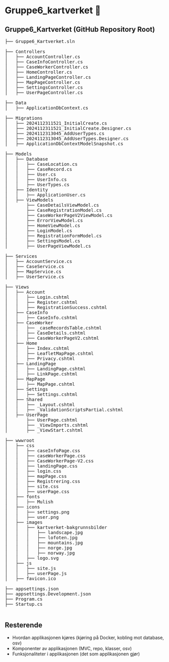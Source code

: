 # Gruppe6_kartverket 🚀

## Gruppe6_Kartverket (GitHub Repository Root)

<pre>
├── Gruppe6_Kartverket.sln

├── Controllers
│   ├── AccountController.cs
│   ├── CaseInfoController.cs
│   ├── CaseWorkerController.cs
│   ├── HomeController.cs
│   ├── LandingPageController.cs
│   ├── MapPageController.cs
│   ├── SettingsController.cs
│   ├── UserPageController.cs

├── Data
│   ├── ApplicationDbContext.cs

├── Migrations
│   ├── 2024112311521_InitialCreate.cs
│   ├── 2024112311521_InitialCreate.Designer.cs
│   ├── 2024112313045_AddUserTypes.cs
│   ├── 2024112313045_AddUserTypes.Designer.cs
│   ├── ApplicationDbContextModelSnapshot.cs

├── Models
│   ├── Database
│   │   ├── CaseLocation.cs
│   │   ├── CaseRecord.cs
│   │   ├── User.cs
│   │   ├── UserInfo.cs
│   │   ├── UserTypes.cs
│   ├── Identity
│   │   ├── ApplicationUser.cs
│   ├── ViewModels
│       ├── CaseDetailsViewModel.cs
│       ├── CaseRegistrationModel.cs
│       ├── CaseWorkerPageV2ViewModel.cs
│       ├── ErrorViewModel.cs
│       ├── HomeViewModel.cs
│       ├── LoginModel.cs
│       ├── RegistrationFormModel.cs
│       ├── SettingsModel.cs
│       ├── UserPageViewModel.cs

├── Services
│   ├── AccountService.cs
│   ├── CaseService.cs
│   ├── MapService.cs
│   ├── UserService.cs

├── Views
│   ├── Account
│   │   ├── Login.cshtml
│   │   ├── Register.cshtml
│   │   ├── RegistrationSuccess.cshtml
│   ├── CaseInfo
│   │   ├── CaseInfo.cshtml
│   ├── CaseWorker
│   │   ├── _caseRecordsTable.cshtml
│   │   ├── CaseDetails.cshtml
│   │   ├── CaseWorkerPageV2.cshtml
│   ├── Home
│   │   ├── Index.cshtml
│   │   ├── LeafletMapPage.cshtml
│   │   ├── Privacy.cshtml
│   ├── LandingPage
│   │   ├── LandingPage.cshtml
│   │   ├── LinkPage.cshtml
│   ├── MapPage
│   │   ├── MapPage.cshtml
│   ├── Settings
│   │   ├── Settings.cshtml
│   ├── Shared
│   │   ├── _Layout.cshtml
│   │   ├── _ValidationScriptsPartial.cshtml
│   ├── UserPage
│       ├── UserPage.cshtml
│       ├── _ViewImports.cshtml
│       ├── _ViewStart.cshtml

├── wwwroot
│   ├── css
│   │   ├── caseInfoPage.css
│   │   ├── caseWorkerPage.css
│   │   ├── CaseWorkerPage-V2.css
│   │   ├── landingPage.css
│   │   ├── login.css
│   │   ├── mapPage.css
│   │   ├── Registrering.css
│   │   ├── site.css
│   │   ├── userPage.css
│   ├── fonts
│   │   ├── Mulish
│   ├── icons
│   │   ├── settings.png
│   │   ├── user.png
│   ├── images
│   │   ├── kartverket-bakgrunnsbilder
│   │   │   ├── landscape.jpg
│   │   │   ├── lofoten.jpg
│   │   │   ├── mountains.jpg
│   │   │   ├── norge.jpg
│   │   │   ├── norway.jpg
│   │   ├── logo.svg
│   ├── js
│   │   ├── site.js
│   │   ├── userPage.js
│   ├── favicon.ico

├── appsettings.json
├── appsettings.Development.json
├── Program.cs
├── Startup.cs

</pre>

## Resterende 

* Hvordan applikasjonen kjøres (kjøring på Docker, kobling mot database, osv)
* Komponenter av applikasjonen (MVC, repo, klasser, osv)
* Funksjonaliteter i applikasjonen (det som applikasjonen gjør)

